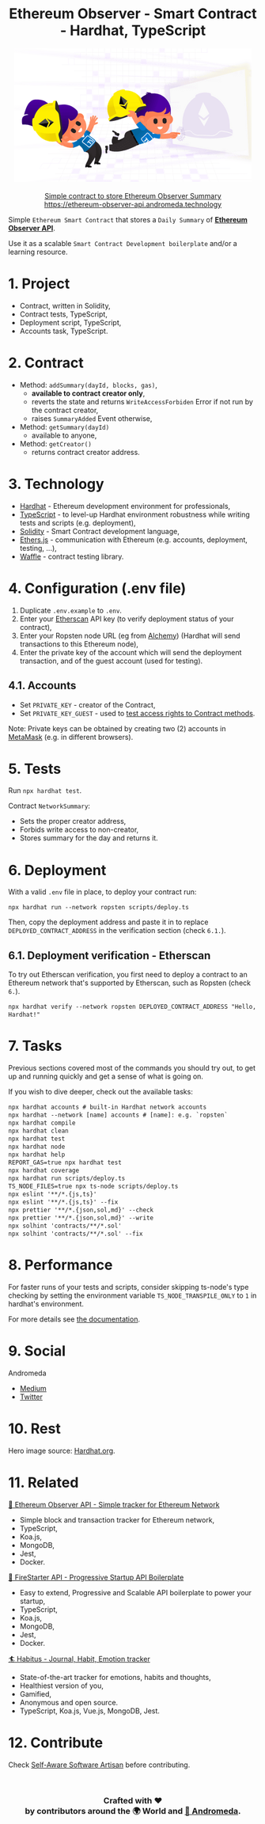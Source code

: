 <h1 align="center">Ethereum Observer - Smart Contract - Hardhat, TypeScript</h1>
<p align="center">
  <a href="https://ethereum-observer-api.andromeda.technology"><img src="./storage/img/hero.png"  alt="Ethereum Observer - Contract - Hardhat" /></a>
  <br />
  <br />
  <a href="https://ethereum-observer-api.andromeda.technology">Simple contract to store Ethereum Observer Summary</a>
  <br />
  <a href="https://ethereum-observer-api.andromeda.technology">https://ethereum-observer-api.andromeda.technology</a>
</p>

Simple `Ethereum Smart Contract` that stores a `Daily Summary` of **[Ethereum Observer API](https://github.com/AndromedaTechnology/ethereum-observer-api)**.

Use it as a scalable `Smart Contract Development boilerplate` and/or a learning resource.

# 1. Project

- Contract, written in Solidity,
- Contract tests, TypeScript,
- Deployment script, TypeScript,
- Accounts task, TypeScript.

# 2. Contract

- Method: `addSummary(dayId, blocks, gas)`,
  - **available to contract creator only**,
  - reverts the state and returns `WriteAccessForbiden` Error if not run by the contract creator,
  - raises `SummaryAdded` Event otherwise,
- Method: `getSummary(dayId)`
  - available to anyone,
- Method: `getCreator()`
  - returns contract creator address.

# 3. Technology

- [Hardhat](https://hardhat.org/) - Ethereum development environment for professionals,
- [TypeScript](https://www.typescriptlang.org/) - to level-up Hardhat environment robustness while writing tests and scripts (e.g. deployment),
- [Solidity](https://soliditylang.org/) - Smart Contract development language,
- [Ethers.js](https://docs.ethers.io/) - communication with Ethereum (e.g. accounts, deployment, testing, ...),
- [Waffle](https://getwaffle.io/) - contract testing library.

# 4. Configuration (.env file)

1. Duplicate `.env.example` to `.env`.
2. Enter your [Etherscan](https://etherscan.io/) API key (to verify deployment status of your contract),
3. Enter your Ropsten node URL (eg from [Alchemy](https://www.alchemy.com/)) (Hardhat will send transactions to this Ethereum node),
4. Enter the private key of the account which will send the deployment transaction, and of the guest account (used for testing).

## 4.1. Accounts

- Set `PRIVATE_KEY` - creator of the Contract,
- Set `PRIVATE_KEY_GUEST` - used to [test access rights to Contract methods](https://hardhat.org/guides/waffle-testing.html#testing-from-a-different-account).

Note: Private keys can be obtained by creating two (2) accounts in [MetaMask](https://metamask.io/) (e.g. in different browsers).

# 5. Tests

Run `npx hardhat test`.

Contract `NetworkSummary`:

- Sets the proper creator address,
- Forbids write access to non-creator,
- Stores summary for the day and returns it.

# 6. Deployment

With a valid `.env` file in place, to deploy your contract run:

```shell
npx hardhat run --network ropsten scripts/deploy.ts
```

Then, copy the deployment address and paste it in to replace `DEPLOYED_CONTRACT_ADDRESS` in the verification section (check `6.1.`).

## 6.1. Deployment verification - Etherscan

To try out Etherscan verification, you first need to deploy a contract to an Ethereum network that's supported by Etherscan, such as Ropsten (check `6.`).

```shell
npx hardhat verify --network ropsten DEPLOYED_CONTRACT_ADDRESS "Hello, Hardhat!"
```

# 7. Tasks

Previous sections covered most of the commands you should try out, to get up and running quickly and get a sense of what is going on.

If you wish to dive deeper, check out the available tasks:

```shell
npx hardhat accounts # built-in Hardhat network accounts
npx hardhat --network [name] accounts # [name]: e.g. `ropsten`
npx hardhat compile
npx hardhat clean
npx hardhat test
npx hardhat node
npx hardhat help
REPORT_GAS=true npx hardhat test
npx hardhat coverage
npx hardhat run scripts/deploy.ts
TS_NODE_FILES=true npx ts-node scripts/deploy.ts
npx eslint '**/*.{js,ts}'
npx eslint '**/*.{js,ts}' --fix
npx prettier '**/*.{json,sol,md}' --check
npx prettier '**/*.{json,sol,md}' --write
npx solhint 'contracts/**/*.sol'
npx solhint 'contracts/**/*.sol' --fix
```

# 8. Performance

For faster runs of your tests and scripts, consider skipping ts-node's type checking by setting the environment variable `TS_NODE_TRANSPILE_ONLY` to `1` in hardhat's environment.

For more details see [the documentation](https://hardhat.org/guides/typescript.html#performance-optimizations).

# 9. Social

Andromeda

- [Medium](https://medium.com/andromeda-technology)
- [Twitter](https://twitter.com/andromeda_node)

# 10. Rest

Hero image source: [Hardhat.org](https://hardhat.org).

# 11. Related

[🔭 Ethereum Observer API - Simple tracker for Ethereum Network](https://github.com/AndromedaTechnology/ethereum-observer-api)

- Simple block and transaction tracker for Ethereum network,
- TypeScript,
- Koa.js,
- MongoDB,
- Jest,
- Docker.

[🚀 FireStarter API - Progressive Startup API Boilerplate](https://github.com/AndromedaTechnology/firestarter-api)

- Easy to extend, Progressive and Scalable API boilerplate to power your startup,
- TypeScript,
- Koa.js,
- MongoDB,
- Jest,
- Docker.

[🏄 Habitus - Journal, Habit, Emotion tracker](https://github.com/AndromedaTechnology/habitus)

- State-of-the-art tracker for emotions, habits and thoughts,
- Healthiest version of you,
- Gamified,
- Anonymous and open source.
- TypeScript, Koa.js, Vue.js, MongoDB, Jest.

# 12. Contribute

Check [Self-Aware Software Artisan](http://selfawaresoftwareartisan.com) before contributing.

<br/>
<h3 align="center">
  Crafted with ❤️ <br />
  by contributors around the 🌍 World and <a href="https://andromeda.technology/">🌌 Andromeda</a>.
</h3>
